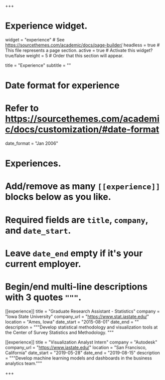 +++
# Experience widget.
widget = "experience"  # See https://sourcethemes.com/academic/docs/page-builder/
headless = true  # This file represents a page section.
active = true  # Activate this widget? true/false
weight = 5  # Order that this section will appear.

title = "Experience"
subtitle = ""

# Date format for experience
#   Refer to https://sourcethemes.com/academic/docs/customization/#date-format
date_format = "Jan 2006"

# Experiences.
#   Add/remove as many `[[experience]]` blocks below as you like.
#   Required fields are `title`, `company`, and `date_start`.
#   Leave `date_end` empty if it's your current employer.
#   Begin/end multi-line descriptions with 3 quotes `"""`.
[[experience]]
  title = "Graduate Research Assistant - Statistics"
  company = "Iowa State University"
  company_url = "https://www.stat.iastate.edu/"
  location = "Ames, Iowa"
  date_start = "2015-08-01"
  date_end = ""
  description = """Develop statistical methodology and visualization tools at the Center of Survey Statistics and Methodology.
  """

[[experience]]
  title = "Visualization Analyst Intern"
  company = "Autodesk"
  company_url = "https://www.iastate.edu/"
  location = "San Francisco, California"
  date_start = "2019-05-28"
  date_end = "2019-08-15"
  description = """Develop machine learning models and dashboards in the business analytics team."""

+++
